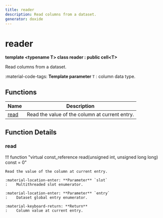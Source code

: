 ```yaml
---
title: reader
description: Read columns from a dataset.
generator: doxide
---
```



# reader

**template &lt;typename T&gt; class reader : public cell&lt;T&gt;**



Read columns from a dataset.

:material-code-tags: **Template parameter** `T`
:    column data type.
    


## Functions

| Name | Description |
| ---- | ----------- |
| [read](#read) |  Read the value of the column at current entry. |

## Function Details

### read<a name="read"></a>
!!! function "virtual const_reference read(unsigned int, unsigned long long) const = 0"

    
    Read the value of the column at current entry.
    
    :material-location-enter: **Parameter** `slot`
    :    Multithreaded slot enumerator.
    
    :material-location-enter: **Parameter** `entry`
    :    Dataset global entry enumerator.
    
    :material-keyboard-return: **Return**
    :    Column value at current entry.
    
    

